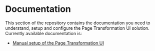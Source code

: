 # Documentation

This section of the repository contains the documentation you need to understand, setup and configure the Page Transformation UI solution. Currently available documentation is:

- [Manual setup of the Page Transformation UI](https://github.com/SharePoint/sp-dev-modernization/tree/dev/Solutions/PageTransformationUI/docs/manual%20setup)
